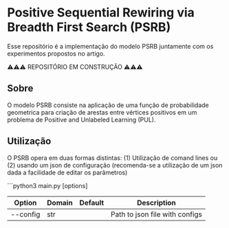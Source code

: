 # Positive Sequential Rewiring via Breadth First Search (PSRB)

Esse repositório é a implementação do modelo PSRB juntamente com os experimentos propostos no artigo.

⚠️⚠️⚠️ REPOSITÓRIO EM CONSTRUÇÃO ⚠️⚠️⚠️

## Sobre

O modelo PSRB consiste na aplicação de uma função de probabilidade geometrica para criação de arestas entre vértices positivos em um problema de Positive and Unlabeled Learning (PUL).

## Utilização

O PSRB opera em duas formas distintas: (1) Utilização de comand lines ou (2) usando um json de configuração (recomenda-se a utilização de um json dada a facilidade de editar os parâmetros)

´´´python3 main.py [options]

|Option|Domain|Default|Description|
|------|------|-------|-----------|
|--config|str||Path to json file with configs|